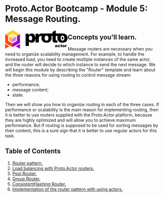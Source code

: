 # Proto.Actor Bootcamp - Module 5: Message Routing.

<img src="images/protowhite.png" alt="protowhite" style="float: left; zoom: 20%;" />

## Concepts you'll learn.

Message routers are necessary when you need to organize scalability management. For example, to handle the increased load, you need to create multiple instances of the same actor, and the router will decide to which instance to send the next message. We will begin this module by describing the "Router" template and learn about the three reasons for using routing to control message stream:

- performance;
- message content; 
- state.

Then we will show you how to organize routing in each of the three cases. If performance or scalability is the main reason for implementing routing, then it is better to use routers supplied with the Proto.Actor platform, because they are highly optimized and will allow you to achieve maximum performance. But if routing is supposed to be used for sorting messages by their content, this is a sure sign that it is better to use regular actors for this task.

## Table of Contents

1. [Router pattern.](lesson-1/README.md)
2. [Load balancing with Proto.Actor routers.](lesson-2/README.md)
3. [Pool Router.](lesson-3/README.md)
4. [Group Router.](lesson-4/README.md)
5. [ConsistentHashing Router.](lesson-5/README.md)
6. [Implementation of the router pattern with using actors.](lesson-6/README.md)

